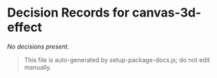 # Decision Records for canvas-3d-effect

_No decisions present._

> This file is auto-generated by setup-package-docs.js; do not edit manually.